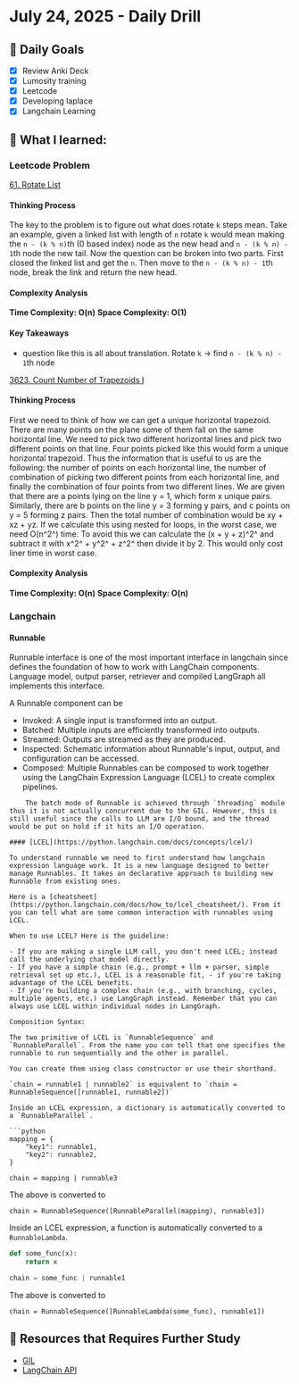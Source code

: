 # July 24, 2025 - Daily Drill

## 🎯 Daily Goals

- [x] Review Anki Deck
- [x] Lumosity training
- [x] Leetcode
- [x] Developing laplace
- [x] Langchain Learning

## 📝 What I learned:

### Leetcode Problem

[61. Rotate List](https://leetcode.com/problems/rotate-list/description/?envType=company&envId=amazon&favoriteSlug=amazon-thirty-days)

#### Thinking Process
The key to the problem is to figure out what does rotate `k` steps mean. Take an example, given a linked list with length of `n` rotate `k` would mean making the `n - (k % n)`th (0 based index) node as the new head and `n - (k % n) - 1`th node the new tail. Now the question can be broken into two parts. First closed the linked list and get the `n`. Then move to the `n - (k % n) - 1`th node, break the link and return the new head.

#### Complexity Analysis

**Time Complexity: O(n)**
**Space Complexity: O(1)**

#### Key Takeaways

- question like this is all about translation. Rotate `k` -> find `n - (k % n) - 1`th node

[3623. Count Number of Trapezoids I](https://leetcode.com/problems/count-number-of-trapezoids-i/description/?envType=company&envId=google&favoriteSlug=google-thirty-days)

#### Thinking Process

First we need to think of how we can get a unique horizontal trapezoid. There are many points on the plane some of them fall on the same horizontal line. We need to pick two different horizontal lines and pick two different points on that line. Four points picked like this would form a unique horizontal trapezoid. Thus the information that is useful to us are the following: the number of points on each horizontal line, the number of combination of picking two different points from each horizontal line, and finally the combination of four points from two different lines. We are given that there are a points lying on the line y = 1, which form x unique pairs. Similarly, there are b points on the line y = 3 forming y pairs, and c points on y = 5 forming z pairs. Then the total number of combination would be xy + xz + yz. If we calculate this using nested for loops, in the worst case, we need O(n^2^) time. To avoid this we can calculate the (x + y + z)^2^ and subtract it with x^2^ + y^2^ + z^2^ then divide it by 2. This would only cost liner time in worst case.

#### Complexity Analysis

**Time Complexity: O(n)**
**Space Complexity: O(n)**

### Langchain

#### Runnable

Runnable interface is one of the most important interface in langchain since defines the foundation of how to work with LangChain components. Language model, output parser, retriever and compiled LangGraph all implements this interface. 

A Runnable component can be 

- Invoked: A single input is transformed into an output.
- Batched: Multiple inputs are efficiently transformed into outputs.
- Streamed: Outputs are streamed as they are produced.
- Inspected: Schematic information about Runnable's input, output, and configuration can be accessed.
- Composed: Multiple Runnables can be composed to work together using the LangChain Expression Language (LCEL) to create complex pipelines.

``` note "batch mode"
    The batch mode of Runnable is achieved through `threading` module thus it is not actually concurrent due to the GIL. However, this is still useful since the calls to LLM are I/O bound, and the thread would be put on hold if it hits an I/O operation.

#### [LCEL](https://python.langchain.com/docs/concepts/lcel/)

To understand runnable we need to first understand how langchain expression language work. It is a new language designed to better manage Runnables. It takes an declarative approach to building new Runnable from existing ones.

Here is a [cheatsheet](https://python.langchain.com/docs/how_to/lcel_cheatsheet/). From it you can tell what are some common interaction with runnables using LCEL.

When to use LCEL? Here is the guideline:

- If you are making a single LLM call, you don't need LCEL; instead call the underlying chat model directly.
- If you have a simple chain (e.g., prompt + llm + parser, simple retrieval set up etc.), LCEL is a reasonable fit, - if you're taking advantage of the LCEL benefits.
- If you're building a complex chain (e.g., with branching, cycles, multiple agents, etc.) use LangGraph instead. Remember that you can always use LCEL within individual nodes in LangGraph.

Composition Syntax:

The two primitive of LCEL is `RunnableSequence` and `RunnableParallel`. From the name you can tell that one specifies the runnable to run sequentially and the other in parallel.

You can create them using class constructor or use their shorthand.

`chain = runnable1 | runnable2` is equivalent to `chain = RunnableSequence([runnable1, runnable2])`

Inside an LCEL expression, a dictionary is automatically converted to a `RunnableParallel`.

```python
mapping = {
    "key1": runnable1,
    "key2": runnable2,
}

chain = mapping | runnable3
``` 

The above is converted to 

`chain = RunnableSequence([RunnableParallel(mapping), runnable3])`

Inside an LCEL expression, a function is automatically converted to a `RunnableLambda`.

```python
def some_func(x):
    return x

chain = some_func | runnable1
```

The above is converted to

`chain = RunnableSequence([RunnableLambda(some_func), runnable1])`


## 🚀 Resources that Requires Further Study

- [GIL](https://realpython.com/python-gil/)
- [LangChain API](https://python.langchain.com/api_reference/index.html)
